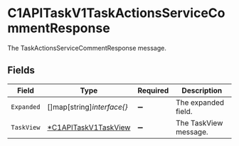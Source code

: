 # C1APITaskV1TaskActionsServiceCommentResponse

The TaskActionsServiceCommentResponse message.


## Fields

| Field                                                              | Type                                                               | Required                                                           | Description                                                        |
| ------------------------------------------------------------------ | ------------------------------------------------------------------ | ------------------------------------------------------------------ | ------------------------------------------------------------------ |
| `Expanded`                                                         | []map[string]*interface{}*                                         | :heavy_minus_sign:                                                 | The expanded field.                                                |
| `TaskView`                                                         | [*C1APITaskV1TaskView](../../models/shared/c1apitaskv1taskview.md) | :heavy_minus_sign:                                                 | The TaskView message.                                              |